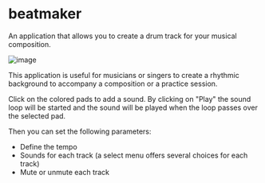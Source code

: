 # beatmaker
An application that allows you to create a drum track for your musical composition.

![image](https://user-images.githubusercontent.com/45925914/176816658-86405115-f06e-45dd-bd83-de9787e25b26.png)

This application is useful for musicians or singers to create a rhythmic background to accompany a composition or a practice session.

Click on the colored pads to add a sound. By clicking on "Play" the sound loop will be started and the sound will be played when the loop passes over the selected pad.

Then you can set the following parameters:
- Define the tempo
- Sounds for each track (a select menu offers several choices for each track)
- Mute or unmute each track

